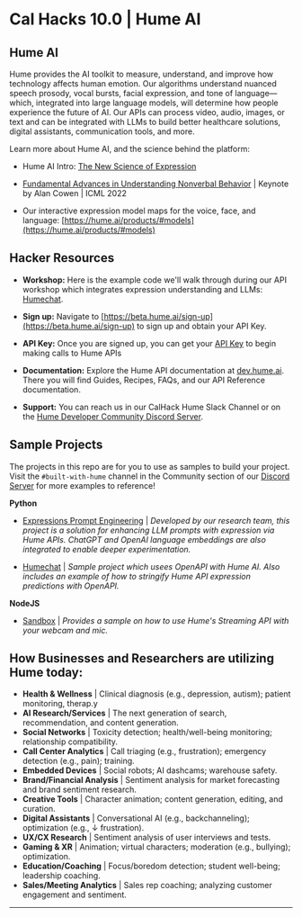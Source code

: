 # Cal Hacks 10.0 | Hume AI

## Hume AI

Hume provides the AI toolkit to measure, understand, and improve how technology affects human emotion. Our algorithms understand nuanced speech prosody, vocal bursts, facial expression, and tone of language—which, integrated into large language models, will determine how people experience the future of AI. Our APIs can process video, audio, images, or text and can be integrated with LLMs to build better healthcare solutions, digital assistants, communication tools, and more.

Learn more about Hume AI, and the science behind the platform:

- Hume AI Intro: [The New Science of Expression](https://hume.ai/video/)

- [Fundamental Advances in Understanding Nonverbal Behavior](https://youtu.be/4-EEhdqETJY) | Keynote by Alan Cowen | ICML 2022

- Our interactive expression model maps for the voice, face, and language: [https://hume.ai/products/#models](https://hume.ai/products/#models)

## Hacker Resources

- **Workshop:** Here is the example code we'll walk through during our API workshop which integrates expression understanding and LLMs: [Humechat](https://github.com/HumeAI/CalHacks/tree/main/humechat).

- **Sign up:** Navigate to [https://beta.hume.ai/sign-up](https://beta.hume.ai/sign-up) to sign up and obtain your API Key.

- **API Key:** Once you are signed up, you can get your [API Key](https://dev.hume.ai/docs/quick-start) to begin making calls to Hume APIs

- **Documentation:** Explore the Hume API documentation at [dev.hume.ai](https://dev.hume.ai). There you will find Guides, Recipes, FAQs, and our API Reference documentation.

- **Support:** You can reach us in our CalHack Hume Slack Channel or on the [Hume Developer Community Discord Server](https://discord.com/invite/WPRSugvAm6).

## Sample Projects

The projects in this repo are for you to use as samples to build your project. Visit the `#built-with-hume` channel in the Community section of our [Discord Server](https://discord.com/invite/WPRSugvAm6) for more examples to reference!

**Python**

- [Expressions Prompt Engineering](https://github.com/HumeAI/expressive-prompt-engineering/tree/main) | _Developed by our research team, this project is a solution for enhancing LLM prompts with expression via Hume APIs. ChatGPT and OpenAI language embeddings are also integrated to enable deeper experimentation._

- [Humechat](https://github.com/HumeAI/CalHacks/tree/main/humechat) | _Sample project which usees OpenAPI with Hume AI. Also includes an example of how to stringify Hume API expression predictions with OpenAPI._

**NodeJS**

- [Sandbox](https://github.com/HumeAI/CalHacks/tree/main/sandbox) | _Provides a sample on how to use Hume's Streaming API with your webcam and mic._

## How Businesses and Researchers are utilizing Hume today:

- **Health & Wellness** | Clinical diagnosis (e.g., depression, autism); patient monitoring, therap.y
- **AI Research/Services** | The next generation of search, recommendation, and content generation.
- **Social Networks** | Toxicity detection; health/well-being monitoring; relationship compatibility.
- **Call Center Analytics** | Call triaging (e.g., frustration); emergency detection (e.g., pain); training.
- **Embedded Devices** | Social robots; AI dashcams; warehouse safety.
- **Brand/Financial Analysis** | Sentiment analysis for market forecasting and brand sentiment research.
- **Creative Tools** | Character animation; content generation, editing, and curation.
- **Digital Assistants** | Conversational AI (e.g., backchanneling); optimization (e.g., ↓ frustration).
- **UX/CX Research** | Sentiment analysis of user interviews and tests.
- **Gaming & XR** | Animation; virtual characters; moderation (e.g., bullying); optimization.
- **Education/Coaching** | Focus/boredom detection; student well-being; leadership coaching.
- **Sales/Meeting Analytics** | Sales rep coaching; analyzing customer engagement and sentiment.

---
